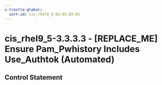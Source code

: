 ```yaml
---
x-trestle-global:
  sort-id: cis_rhel9_5-03.03.03.03
---
```


# cis_rhel9_5-3.3.3.3 - \[REPLACE_ME\] Ensure Pam_Pwhistory Includes Use_Authtok (Automated)

## Control Statement

